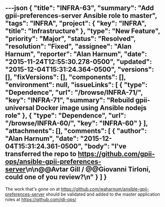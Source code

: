 ---json
{
  "title": "INFRA-63",
  "summary": "Add gpii-preferences-server Ansible role to master",
  "tags": "INFRA",
  "project": {
    "key": "INFRA",
    "title": "Infrastructure"
  },
  "type": "New Feature",
  "priority": "Major",
  "status": "Resolved",
  "resolution": "Fixed",
  "assignee": "Alan Harnum",
  "reporter": "Alan Harnum",
  "date": "2015-11-24T12:55:30.278-0500",
  "updated": "2015-12-04T15:31:24.364-0500",
  "versions": [],
  "fixVersions": [],
  "components": [],
  "environment": null,
  "issueLinks": [
    {
      "type": "Dependence",
      "url": "/browse/INFRA-71/",
      "key": "INFRA-71",
      "summary": "Rebuild gpii-universal Docker image using Ansible nodejs role"
    },
    {
      "type": "Dependence",
      "url": "/browse/INFRA-60/",
      "key": "INFRA-60"
    }
  ],
  "attachments": [],
  "comments": [
    {
      "author": "Alan Harnum",
      "date": "2015-12-04T15:31:24.361-0500",
      "body": "I've transferred the repo to <https://github.com/gpii-ops/ansible-gpii-preferences-server>\n\n@@Avtar Gill / @@Giovanni Tirloni, could one of you review?\n"
    }
  ]
}
---
The work that's gone on at <https://github.com/waharnum/ansible-gpii-preferences-server> should be validated and added to the master application roles at <https://github.com/idi-ops/>

        